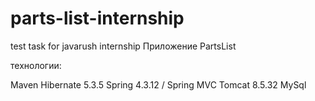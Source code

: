 # parts-list-internship
test task for javarush internship
  Приложение PartsList

технологии:

Maven
Hibernate 5.3.5
Spring 4.3.12 / Spring MVC
Tomcat 8.5.32
MySql
